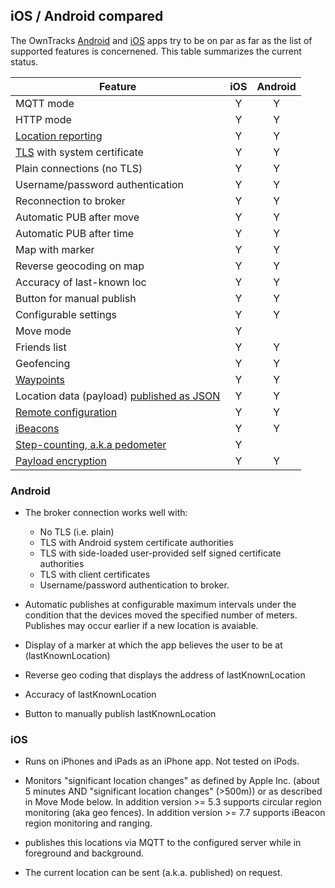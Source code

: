 ## iOS / Android compared

The OwnTracks [Android](android.md) and [iOS](ios.md) apps try to be on par as far as the list
of supported features is concernened. This table summarizes the current status.

| Feature                                   |  iOS   | Android |
| ----------------------------------------- | :----: | :-----: |
| MQTT mode                                 |    Y   |    Y      |
| HTTP mode                                 |   Y    |    Y      |
| [Location reporting](location.md)         |   Y    |   Y     |
| [TLS](tls.md) with system certificate        |   Y    |   Y     |
| Plain connections (no TLS)                |   Y    |   Y     |
| Username/password authentication          |   Y    |   Y     |
| Reconnection to broker                    |   Y    |   Y     |
| Automatic PUB after move                  |   Y    |   Y     |
| Automatic PUB after time                  |   Y    |   Y     |
| Map with marker                           |   Y    |   Y     |
| Reverse geocoding on map                  |   Y    |   Y     |
| Accuracy of last-known loc                |   Y    |   Y     |
| Button for manual publish                 |   Y    |   Y     |
| Configurable settings                     |   Y    |   Y     |
| Move mode                                 |   Y    |         |
| Friends list                              |   Y    |   Y     |
| Geofencing                                |   Y    |   Y     |
| [Waypoints](waypoints.md)                 |   Y    |   Y     |
| Location data (payload) [published as JSON](../tech/json.md) |   Y    |   Y     |
| [Remote configuration](remoteconfig.md)   |   Y    |   Y      |
| [iBeacons](beacons.md)                    |   Y    |   Y      |
| [Step-counting, a.k.a pedometer](pedometer.md)   |   Y    |         |
| [Payload encryption](encrypt.md)          |   Y    |    Y    |


### Android

* The broker connection works well with:

  * No TLS (i.e. plain)
  * TLS with Android system certificate authorities
  * TLS with side-loaded user-provided self signed certificate authorities 
  * TLS with client certificates
  * Username/password authentication to broker.

* Automatic publishes at configurable maximum intervals under the condition that the devices moved the specified number of meters. Publishes may occur earlier if a new location is avaiable. 

* Display of a marker at which the app believes the user to be at
  (lastKnownLocation)

* Reverse geo coding that displays the address of lastKnownLocation

* Accuracy of lastKnownLocation 

* Button to manually publish lastKnownLocation



### iOS

* Runs on iPhones and iPads as an iPhone app. Not tested on iPods.

* Monitors "significant location changes" as defined by Apple Inc. (about 5 minutes AND 
  	"significant location changes" (>500m)) or as described in Move Mode below.
	In addition version >= 5.3 supports circular region monitoring (aka geo fences).
	In addition version >= 7.7 supports iBeacon region monitoring and ranging.

* publishes this locations via MQTT to the configured server while in foreground and background.

* The current location can be sent (a.k.a. published) on request.

